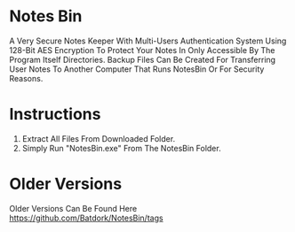 # Notes Bin
A Very Secure Notes Keeper With Multi-Users Authentication System Using 128-Bit AES Encryption To Protect Your Notes In Only Accessible By The Program Itself Directories. Backup Files Can Be Created For Transferring User Notes To Another Computer That Runs NotesBin Or For Security Reasons.

# Instructions
1) Extract All Files From Downloaded Folder.     
2) Simply Run "NotesBin.exe" From The NotesBin Folder.

# Older Versions
Older Versions Can Be Found Here 
https://github.com/Batdork/NotesBin/tags
